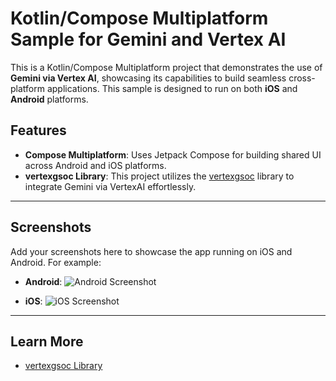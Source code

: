 # Kotlin/Compose Multiplatform Sample for Gemini and Vertex AI

This is a Kotlin/Compose Multiplatform project that demonstrates the use of **Gemini via Vertex AI**, showcasing its capabilities to build seamless cross-platform applications. This sample is designed to run on both **iOS** and **Android** platforms.

## Features
- **Compose Multiplatform**: Uses Jetpack Compose for building shared UI across Android and iOS platforms.
- **vertexgsoc Library**: This project utilizes the [vertexgsoc](https://github.com/SeanChinJunKai/vertexgsoc) library to integrate Gemini via VertexAI effortlessly.

---

## Screenshots

Add your screenshots here to showcase the app running on iOS and Android. For example:

- **Android**:
  ![Android Screenshot](https://github.com/SeanChinJunKai/VertexSample/assets/Android.png)

- **iOS**:
  ![iOS Screenshot](https://github.com/SeanChinJunKai/VertexSample/assets/iOS.png)

---

## Learn More
- [vertexgsoc Library](https://github.com/SeanChinJunKai/vertexgsoc)